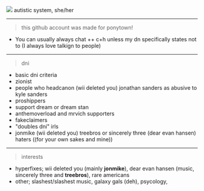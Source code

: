 ![](https://files.catbox.moe/zxp2ev.jpeg) autistic system, she/her
***
> this github account was made for ponytown!
- You can usually always chat ++ c+h unless my dn specifically states not to
  (I always love talkign to people)
***
> dni
- basic dni criteria
- zionist
- people who headcanon (wii deleted you) jonathan sanders as abusive to kyle sanders
- proshippers
- support dream or dream stan
- anthemoverload and mrvich supporters
- fakeclaimers
- "doubles dni" irls
- jonmike (wii deleted you) treebros or sincerely three (dear evan hansen) haters ((for your own sakes and mine))
***
> interests
- hyperfixes; wii deleted you (mainly **jonmike**), dear evan hansen (music, sincerely three and **treebros**), rare americans
- other; slashest/slashest music, galaxy gals (deh), psycology, 
